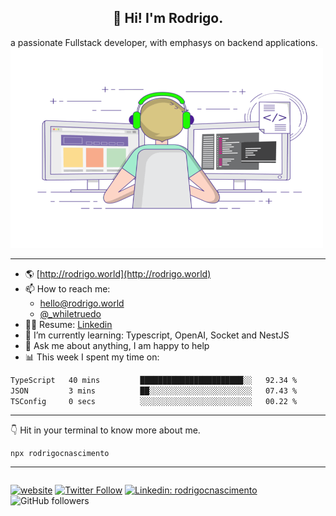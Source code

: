 <h2 align="center">👋 Hi! I'm Rodrigo.</h2>
a passionate Fullstack developer, with emphasys on backend applications.

<img alt="GIF" src="static/coding.gif" width="500" height="320" />

---

- 🌎 [http://rodrigo.world](http://rodrigo.world)
- 📫 How to reach me:
  - <a href="mailto:hello@rodrigo.world">hello@rodrigo.world</a>
  - [@\_whiletruedo](http://twitter.com/_whiletruedo)
- 👨‍💼 Resume: [Linkedin](https://www.linkedin.com/in/rodrigocesarnascimento)
- 🌱 I’m currently learning: Typescript, OpenAI, Socket and NestJS
- 💬 Ask me about anything, I am happy to help
- 📊 This week I spent my time on:
  <!--START_SECTION:waka-->

```txt
TypeScript   40 mins         ███████████████████████░░   92.34 %
JSON         3 mins          ██░░░░░░░░░░░░░░░░░░░░░░░   07.43 %
TSConfig     0 secs          ░░░░░░░░░░░░░░░░░░░░░░░░░   00.22 %
```

<!--END_SECTION:waka-->

---

👇 Hit in your terminal to know more about me.

```
npx rodrigocnascimento
```

---

<div style="float: right">

[![website](https://img.shields.io/badge/Website-46a2f1.svg?&style=flat-square&logo=Google-Chrome&logoColor=white&link=http://rodrigo.world/)](http://rodrigo.world/)
[![Twitter Follow](https://img.shields.io/twitter/follow/_whiletruedo?label=Follow)](https://twitter.com/intent/follow?screen_name=_whiletruedo)
[![Linkedin: rodrigocnascimento](https://img.shields.io/badge/-rodrigocnascimento-blue?style=flat-square&logo=Linkedin&logoColor=white&link=https://www.linkedin.com/in/rodrigocnascimento/)](https://www.linkedin.com/in/rodrigocnascimento/)
![GitHub followers](https://img.shields.io/github/followers/rodrigocnascimento?label=Follow&style=social)

</div>
  <!--
    **rodrigocnascimento/rodrigocnascimento** is a ✨ _special_ ✨ repository because its `README.md` (this file) appears on your GitHub profile.

Here are some ideas to get you started:

- 🔭 I’m currently working on ...
- 🌱 I’m currently learning ...
- 👯 I’m looking to collaborate on ...
- 🤔 I’m looking for help with ...
- 💬 Ask me about ...
- 📫 How to reach me: ...
- 😄 Pronouns: ...
- ⚡ Fun fact: ...
  -->
